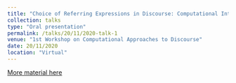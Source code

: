 ```yaml
---
title: "Choice of Referring Expressions in Discourse: Computational Interpretation of Recency"
collection: talks
type: "Oral presentation"
permalink: /talks/20/11/2020-talk-1
venue: "1st Workshop on Computational Approaches to Discourse"
date: 20/11/2020
location: "Virtual"
---
```


[More material here](https://slideslive.com/38939700/choice-of-referring-expressions-in-discourse-computational-interpretations-of-recency)
